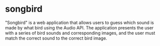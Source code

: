 # songbird
"Songbird" is a web application that allows users to guess which sound is made by what bird using the Audio API. The application presents the user with a series of bird sounds and corresponding images, and the user must match the correct sound to the correct bird image. 
